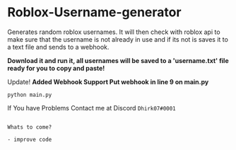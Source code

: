 # Roblox-Username-generator

Generates random roblox usernames. It will then check with roblox api to make sure that the username is not already in use and if its not is saves it to a text file and sends to a webhook.

**Download it and run it, all usernames will be saved to a 'username.txt' file ready for you to copy and paste!**

Update!
**Added Webhook Support Put webhook in line 9 on main.py**

`python main.py`

If You have Problems Contact me at Discord `Dhirk07#0001`

```

Whats to come?

- improve code
